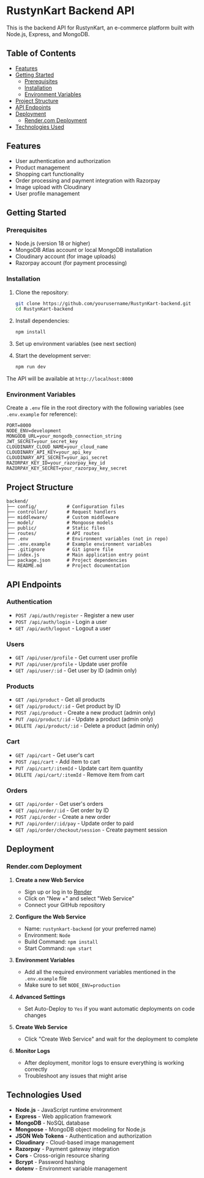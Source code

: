 # RustynKart Backend API

This is the backend API for RustynKart, an e-commerce platform built with Node.js, Express, and MongoDB.

## Table of Contents

- [Features](#features)
- [Getting Started](#getting-started)
  - [Prerequisites](#prerequisites)
  - [Installation](#installation)
  - [Environment Variables](#environment-variables)
- [Project Structure](#project-structure)
- [API Endpoints](#api-endpoints)
- [Deployment](#deployment)
  - [Render.com Deployment](#rendercom-deployment)
- [Technologies Used](#technologies-used)

## Features

- User authentication and authorization
- Product management
- Shopping cart functionality
- Order processing and payment integration with Razorpay
- Image upload with Cloudinary
- User profile management

## Getting Started

### Prerequisites

- Node.js (version 18 or higher)
- MongoDB Atlas account or local MongoDB installation
- Cloudinary account (for image uploads)
- Razorpay account (for payment processing)

### Installation

1. Clone the repository:
   ```bash
   git clone https://github.com/yourusername/RustynKart-backend.git
   cd RustynKart-backend
   ```

2. Install dependencies:
   ```bash
   npm install
   ```

3. Set up environment variables (see next section)

4. Start the development server:
   ```bash
   npm run dev
   ```

The API will be available at `http://localhost:8000`

### Environment Variables

Create a `.env` file in the root directory with the following variables (see `.env.example` for reference):

```
PORT=8000
NODE_ENV=development
MONGODB_URL=your_mongodb_connection_string
JWT_SECRET=your_secret_key
CLOUDINARY_CLOUD_NAME=your_cloud_name
CLOUDINARY_API_KEY=your_api_key
CLOUDINARY_API_SECRET=your_api_secret
RAZORPAY_KEY_ID=your_razorpay_key_id
RAZORPAY_KEY_SECRET=your_razorpay_key_secret
```

## Project Structure

```
backend/
├── config/           # Configuration files
├── controller/       # Request handlers
├── middleware/       # Custom middleware
├── model/            # Mongoose models
├── public/           # Static files
├── routes/           # API routes
├── .env              # Environment variables (not in repo)
├── .env.example      # Example environment variables
├── .gitignore        # Git ignore file
├── index.js          # Main application entry point
├── package.json      # Project dependencies
└── README.md         # Project documentation
```

## API Endpoints

### Authentication
- `POST /api/auth/register` - Register a new user
- `POST /api/auth/login` - Login a user
- `GET /api/auth/logout` - Logout a user

### Users
- `GET /api/user/profile` - Get current user profile
- `PUT /api/user/profile` - Update user profile
- `GET /api/user/:id` - Get user by ID (admin only)

### Products
- `GET /api/product` - Get all products
- `GET /api/product/:id` - Get product by ID
- `POST /api/product` - Create a new product (admin only)
- `PUT /api/product/:id` - Update a product (admin only)
- `DELETE /api/product/:id` - Delete a product (admin only)

### Cart
- `GET /api/cart` - Get user's cart
- `POST /api/cart` - Add item to cart
- `PUT /api/cart/:itemId` - Update cart item quantity
- `DELETE /api/cart/:itemId` - Remove item from cart

### Orders
- `GET /api/order` - Get user's orders
- `GET /api/order/:id` - Get order by ID
- `POST /api/order` - Create a new order
- `PUT /api/order/:id/pay` - Update order to paid
- `GET /api/order/checkout/session` - Create payment session

## Deployment

### Render.com Deployment

1. **Create a new Web Service**
   - Sign up or log in to [Render](https://render.com/)
   - Click on "New +" and select "Web Service"
   - Connect your GitHub repository

2. **Configure the Web Service**
   - Name: `rustynkart-backend` (or your preferred name)
   - Environment: `Node`
   - Build Command: `npm install`
   - Start Command: `npm start`

3. **Environment Variables**
   - Add all the required environment variables mentioned in the `.env.example` file
   - Make sure to set `NODE_ENV=production`

4. **Advanced Settings**
   - Set Auto-Deploy to `Yes` if you want automatic deployments on code changes

5. **Create Web Service**
   - Click "Create Web Service" and wait for the deployment to complete

6. **Monitor Logs**
   - After deployment, monitor logs to ensure everything is working correctly
   - Troubleshoot any issues that might arise

## Technologies Used

- **Node.js** - JavaScript runtime environment
- **Express** - Web application framework
- **MongoDB** - NoSQL database
- **Mongoose** - MongoDB object modeling for Node.js
- **JSON Web Tokens** - Authentication and authorization
- **Cloudinary** - Cloud-based image management
- **Razorpay** - Payment gateway integration
- **Cors** - Cross-origin resource sharing
- **Bcrypt** - Password hashing
- **dotenv** - Environment variable management